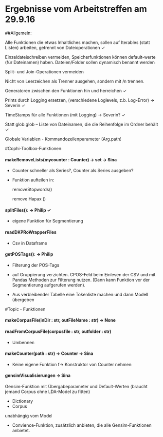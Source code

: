 # Ergebnisse vom Arbeitstreffen am 29.9.16

##﻿Allgemein:


Alle Funktionen die etwas Inhaltliches machen, sollen auf Iterables (statt Listen) arbeiten, getrennt von Dateioperationen ✓

Einzeldateischreiben vermeiden, Speicherfunktionen können default-werte (für Dateinamen) haben. Dateien/Folder sollen dynamisch benannt werden 

Split- und Join-Operationen vermeiden

Nicht von Leerzeichen als Trenner ausgehen, sondern mit /n trennen.

Generatoren zwischen den Funktionen hin und herreichen ✓

Prints durch Logging ersetzen,  (verschiedene Loglevels, z.b. Log-Error) → Severin ✓

TimeStamps für alle Funktionen (mit Logging) → Severin? ✓

Statt glob.glob – Liste von Dateinamen, die die Reihenfolge im Ordner behält ✓

Globale Variablen - Kommandozeilenparameter (Arg.path)


#Cophi-Toolbox-Funktionen


#### makeRemoveLists(mycounter : Counter) -> set -> Sina

- Counter schneller als Series?, Counter als Series ausgeben?

- Funktion aufteilen in:

	removeStopwords()

	remove Hapax ()

#### splitFiles(): -> Philip ✓

- eigene Funktion für Segmentierung

#### readDKPRoWrapperFiles 

- Csv in Dataframe


#### getPOSTags(): -> Philip 

- Filterung der POS-Tags 

- auf Gruppierung verzichten. CPOS-Feld beim Einlesen der CSV und mit Pandas Methoden zur Filterung nutzen. (Dann kann Funktion vor der Segmentierung aufgerufen werden).

- Aus verbleibender Tabelle eine Tokenliste machen und dann Modell übergeben



#Topic - Funktionen


#### makeCorpusFile(inDir : str,  outFileName : str) -> None


#### readFromCorpusFile(corpusfile : str, outfolder : str)


- Umbennen


#### makeCounter(path : str) -> Counter -> Sina

	
- Keine eigene Funktion f-> Konstruktor von Counter nehmen


#### gensimVisualisierungen → Sina


Gensim-Funktion mit Übergabeparameter und Default-Werten (braucht jemand Corpus ohne LDA-Model zu fitten)

- Dictionary
- Corpus

unabhängig vom Model

- Convience-Funktion, zusätzlich anbieten, die alle Gensim-Funktionen anbietet.






